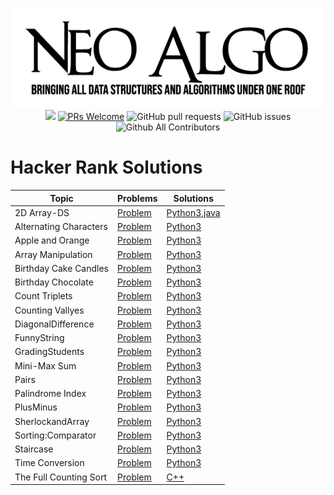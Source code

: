 <p align="center">
    <img src="../img/neo_algo.png"><br>
    <img src="https://img.shields.io/github/license/tesseractcoding/neoalgo?style=flat">
    <a href="http://makeapullrequest.com" target="_blank"><img src="https://img.shields.io/badge/PRs-welcome-brightgreen.svg?style=flat" alt="PRs Welcome"></a>
    <img alt="GitHub pull requests" src="https://img.shields.io/github/issues-pr/tesseractcoding/neoalgo">
    <img alt="GitHub issues" src="https://img.shields.io/github/issues/tesseractcoding/neoalgo">
    <img alt="Github All Contributors" src="https://img.shields.io/github/all-contributors/tesseractcoding/neoalgo">
</p>

# Hacker Rank Solutions

|Topic| Problems | Solutions |
|---|---|---|
|2D Array-DS|[Problem](https://www.hackerrank.com/challenges/2d-array?h_l=interview&playlist_slugs%5B%5D=interview-preparation-kit&playlist_slugs%5B%5D=arrays)|[Python3](2D_Array.py),[java](2DArray.java)
|Alternating Characters|[Problem](https://www.hackerrank.com/challenges/alternating-characters)|[Python3](AlternatingCharacters.py)
|Apple and Orange|[Problem](https://www.hackerrank.com/challenges/apple-and-orange)|[Python3](AppleandOrange.py)
|Array Manipulation|[Problem](https://www.hackerrank.com/challenges/crush)|[Python3](Array_Manipulation.py)
|Birthday Cake Candles|[Problem](https://www.hackerrank.com/challenges/birthday-cake-candles)|[Python3](BirthdayCakeCandles.py)
|Birthday Chocolate|[Problem](https://www.hackerrank.com/challenges/the-birthday-bar/problem)|[Python3](BirthdayChocolate.py)
|Count Triplets|[Problem](https://www.hackerrank.com/challenges/count-triplets-1)|[Python3](CountTriplets.py)
|Counting Vallyes|[Problem](https://www.hackerrank.com/challenges/counting-valleys/problem)|[Python3](Counting_Valleys.py)
|DiagonalDifference|[Problem](https://www.hackerrank.com/challenges/diagonal-difference)|[Python3](DiagonalDifference.py)
|FunnyString|[Problem](https://www.hackerrank.com/challenges/funny-string/problem)|[Python3](FunnyString.py)
|GradingStudents|[Problem](https://www.hackerrank.com/challenges/grading/problem)|[Python3](GradingStudents.py)
|Mini-Max Sum|[Problem](https://www.hackerrank.com/challenges/mini-max-sum)|[Python3](Mini-MaxSum.py)
|Pairs|[Problem](https://www.hackerrank.com/challenges/pairs)|[Python3](Pairs.py)
|Palindrome Index|[Problem](https://www.hackerrank.com/challenges/palindrome-index/problem)|[Python3](Pallindrome_Index.py)
|PlusMinus|[Problem](https://www.hackerrank.com/challenges/plus-minus)|[Python3](PlusMinus.py)
|SherlockandArray|[Problem](https://www.hackerrank.com/challenges/sherlock-and-array)|[Python3](SherlockandArray.py)
|Sorting:Comparator|[Problem](https://www.hackerrank.com/challenges/ctci-comparator-sorting)|[Python3](SortingComparator.py)
|Staircase|[Problem]()|[Python3](Staircase.py)
|Time Conversion|[Problem](https://www.hackerrank.com/challenges/time-conversion)|[Python3](TimeConversion.py)
|The Full Counting Sort|[Problem](https://www.hackerrank.com/challenges/countingsort4)|[C++](The_Full_Counting_Sort.cpp)


